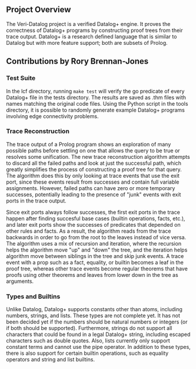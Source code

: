 ## Project Overview

The Veri-Datalog project is a verified Datalog+ engine. It proves the correctness of Datalog+ programs by constructing proof trees from their trace output. Datalog+ is a research defined language that is similar to Datalog but with more feature support; both are subsets of Prolog.

## Contributions by Rory Brennan-Jones

### Test Suite

In the lcf directory, running `make test` will verify the go predicate of every Datalog+ file in the tests directory. The results are saved as .thm files with names matching the original code files. Using the Python script in the tools directory, it is possible to randomly generate example Datalog+ programs involving edge connectivity problems.

### Trace Reconstruction

The trace output of a Prolog program shows an exploration of many possible paths before settling on one that allows the query to be true
or resolves some unification. The new trace reconstruction algorithm attempts to discard all the failed paths and look at just the successful path, which greatly simplifies the process of constructing a proof tree for that query. The algorithm does this by only looking at trace events that use the exit port, since these events result from successes and contain full variable assignments. However, failed paths can have zero or more temporary successes, potentially leading to the presence of "junk" events with exit ports in the trace output.

Since exit ports always follow successes, the first exit ports in the trace happen after finding succesful base cases (builtin operations, facts, etc.), and later exit ports show the successes of predicates that depended on other rules and facts. As a result, the algorithm reads from the trace backwards in order to go from the root to the leaves instead of vice versa. The algorithm uses a mix of recursion and iteration, where the recursion helps the algorithm move "up" and "down" the tree, and the iteration helps algorithm move between siblings in the tree and skip junk events. A trace event with a prop such as a fact, equality, or builtin becomes a leaf in the proof tree, whereas other trace events become regular theorems that have proofs using other theorems and leaves from lower down in the tree as arguments.

### Types and Builtins

Unlike Datalog, Datalog+ supports constants other than atoms, including numbers, strings, and lists. These types are not complete yet. It has not been decided yet if the numbers should be natural numbers or integers (or if both should be supported). Furthermore, strings do not support all characters that could be found in a legal Datalog+ string, including escaped characters such as double quotes. Also, lists currently only support constant terms and cannot use the pipe operator. In addition to these types, there is also support for certain builtin operations, such as equality operators and string and list builtins.
